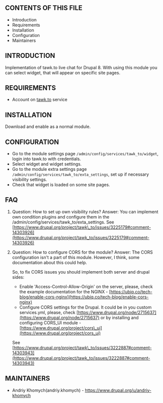 CONTENTS OF THIS FILE
---------------------

 * Introduction
 * Requirements
 * Installation
 * Configuration
 * Maintainers

INTRODUCTION
---------------------

Implementation of tawk.to live chat for Drupal 8.
With using this module you can select widget, that will appear on specific
site pages.

REQUIREMENTS
---------------------

- Account on [tawk.to](tawk.to) service

INSTALLATION
---------------------

Download and enable as a normal module.

CONFIGURATION
-------------

* Go to the module settings page `/admin/config/services/tawk_to/widget`,
login into tawk.to with credentials.
* Select widget and widget settings.
* Go to the module extra settings page
`/admin/config/services/tawk_to/exta_settings`, set up if necessary visibility
settings.
* Check that widget is loaded on some site pages.

FAQ
-------------
1.  Question: How to set up own visibility rules?
    Answer: You can implement own condition plugins and configure them in the /admin/config/services/tawk\_to/exta\_settings. See [https://www.drupal.org/project/tawk\_to/issues/3225179#comment-14303926](https://www.drupal.org/project/tawk_to/issues/3225179#comment-14303926)
2.  Question: How to configure CORS for the module?
    Answer:
    The CORS configuration isn't a part of this module. However, I think, some documentation about this could help.

    So, to fix CORS issues you should implement both server and drupal sides:

    *   Enable 'Access-Control-Allow-Origin' on the server, please, check the example documentation for the NGINX - [https://ubiq.co/tech-blog/enable-cors-nginx](https://ubiq.co/tech-blog/enable-cors-nginx)
    *   Configure CORS settings for the Drupal. It could be in you custom services.yml, please, check [https://www.drupal.org/node/2715637](https://www.drupal.org/node/2715637) or by installing and configuring CORS\_UI module - [https://www.drupal.org/project/cors\_ui](https://www.drupal.org/project/cors_ui)

    See [https://www.drupal.org/project/tawk\_to/issues/3222887#comment-14303943](https://www.drupal.org/project/tawk_to/issues/3222887#comment-14303943)

MAINTAINERS
-----------

* Andriy Khomych(andriy.khomych) - https://www.drupal.org/u/andriy-khomych
